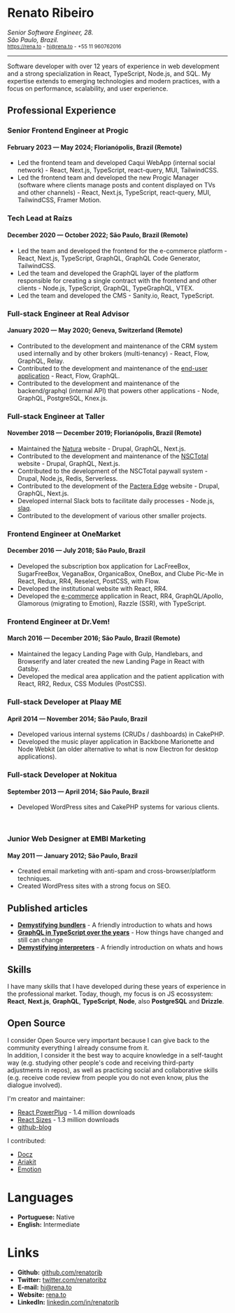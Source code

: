 # Renato Ribeiro

_Senior Software Engineer, 28._  
_São Paulo, Brazil._  
<sub>https://rena.to - hi@rena.to - +55 11 960762016</sub>

---

Software developer with over 12 years of experience in web development and a strong specialization in React, TypeScript, Node.js, and SQL. My expertise extends to emerging technologies and modern practices, with a focus on performance, scalability, and user experience.

## Professional Experience

### Senior Frontend Engineer at Progic

#### February 2023 — May 2024; Florianópolis, Brazil (Remote)

- Led the frontend team and developed Caqui WebApp (internal social network) - React, Next.js, TypeScript, react-query, MUI, TailwindCSS.
- Led the frontend team and developed the new Progic Manager (software where clients manage posts and content displayed on TVs and other channels) - React, Next.js, TypeScript, react-query, MUI, TailwindCSS, Framer Motion.

### Tech Lead at Raízs

#### December 2020 — October 2022; São Paulo, Brazil (Remote)

- Led the team and developed the frontend for the e-commerce platform - React, Next.js, TypeScript, GraphQL, GraphQL Code Generator, TailwindCSS.
- Led the team and developed the GraphQL layer of the platform responsible for creating a single contract with the frontend and other clients - Node.js, TypeScript, GraphQL, TypeGraphQL, VTEX.
- Led the team and developed the CMS - Sanity.io, React, TypeScript.

### Full-stack Engineer at Real Advisor

#### January 2020 — May 2020; Geneva, Switzerland (Remote)

- Contributed to the development and maintenance of the CRM system used internally and by other brokers (multi-tenancy) - React, Flow, GraphQL, Relay.
- Contributed to the development and maintenance of the [end-user application](https://realadvisor.ch/en) - React, Flow, GraphQL.
- Contributed to the development and maintenance of the backend/graphql (internal API) that powers other applications - Node, GraphQL, PostgreSQL, Knex.js.

### Full-stack Engineer at Taller

#### November 2018 — December 2019; Florianópolis, Brazil (Remote)

- Maintained the [Natura](https://natura.com.br/) website - Drupal, GraphQL, Next.js.
- Contributed to the development and maintenance of the [NSCTotal](https://nsctotal.com.br) website - Drupal, GraphQL, Next.js.
- Contributed to the development of the NSCTotal paywall system - Drupal, Node.js, Redis, Serverless.
- Contributed to the development of the [Pactera Edge](https://www.pacteraedge.com/) website - Drupal, GraphQL, Next.js.
- Developed internal Slack bots to facilitate daily processes - Node.js, [slaq](https://github.com/renatorib/slaq).
- Contributed to the development of various other smaller projects.

### Frontend Engineer at OneMarket

#### December 2016 — July 2018; São Paulo, Brazil

- Developed the subscription box application for LacFreeBox, SugarFreeBox, VeganaBox, OrganicaBox, OneBox, and Clube Pic-Me in React, Redux, RR4, Reselect, PostCSS, with Flow.
- Developed the institutional website with React, RR4.
- Developed the [e-commerce](https://onemarket.com.br/produtos) application in React, RR4, GraphQL/Apollo, Glamorous (migrating to Emotion), Razzle (SSR), with TypeScript.

### Frontend Engineer at Dr.Vem!

#### March 2016 — December 2016; São Paulo, Brazil (Remote)

- Maintained the legacy Landing Page with Gulp, Handlebars, and Browserify and later created the new Landing Page in React with Gatsby.
- Developed the medical area application and the patient application with React, RR2, Redux, CSS Modules (PostCSS).

### Full-stack Developer at Plaay ME

#### April 2014 — November 2014; São Paulo, Brazil

- Developed various internal systems (CRUDs / dashboards) in CakePHP.
- Developed the music player application in Backbone Marionette and Node Webkit (an older alternative to what is now Electron for desktop applications).

### Full-stack Developer at Nokitua

#### September 2013 — April 2014; São Paulo, Brazil

- Developed WordPress sites and CakePHP systems for various clients.

<br />

### Junior Web Designer at EMBI Marketing

#### May 2011 — January 2012; São Paulo, Brazil

- Created email marketing with anti-spam and cross-browser/platform techniques.
- Created WordPress sites with a strong focus on SEO.

## Published articles

- **[Demystifying bundlers](https://rena.to/blog/demystifying-bundlers)** - A friendly introduction to whats and hows
- **[GraphQL in TypeScript over the years](https://rena.to/blog/graphql-in-typescript-over-the-years)** - How things have changed and still can change
- **[Demystifying interpreters](https://rena.to/blog/demystifying-interpreters)** - A friendly introduction on whats and hows

## Skills

I have many skills that I have developed during these years of experience in the professional market.
Today, though, my focus is on JS ecossystem: **React**, **Next.js**, **GraphQL**, **TypeScript**, **Node**, also **PostgreSQL** and **Drizzle**.

## Open Source

I consider Open Source very important because I can give back to the community everything I already consume from it.  
In addition, I consider it the best way to acquire knowledge in a self-taught way (e.g. studying other people's code and receiving third-party adjustments in repos), as well as practicing social and collaborative skills (e.g. receive code review from people you do not even know, plus the dialogue involved).

I'm creator and maintainer:

- [React PowerPlug](https://github.com/renatorib/react-powerplug) - 1.4 million downloads
- [React Sizes](https://github.com/renatorib/react-sizes) - 1.3 million downloads
- [github-blog](https://github.com/renatorib/github-blog)

I contributed:

- [Docz](https://github.com/doczjs/docz/commits?author=renatorib)
- [Ariakit](https://github.com/ariakit/ariakit/commits?author=renatorib)
- [Emotion](https://github.com/emotion-js/emotion/commits?author=renatorib)

# Languages

- **Portuguese:** Native
- **English:** Intermediate

# Links

- **Github:** [github.com/renatorib](https://github.com/renatorib)
- **Twitter:** [twitter.com/renatoribz](https://twitter.com/renatoribz)
- **E-mail:** hi@rena.to
- **Website:** [rena.to](https://rena.to)
- **LinkedIn:** [linkedin.com/in/renatorib](https://linkedin.com/in/renatorib)
